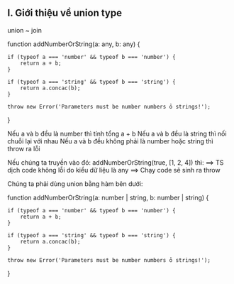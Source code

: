 ## I. Giới thiệu về union type

union ~ join

function addNumberOrString(a: any, b: any) {

    if (typeof a === 'number' && typeof b === 'number') {
        return a + b;
    }

    if (typeof a === 'string' && typeof b === 'string') {
        return a.concac(b);
    }

    throw new Error('Parameters must be number numbers ỏ strings!');

}

Nếu a và b đều là number thì tính tổng a + b
Nếu a và b đều là string thì nối chuỗi lại với nhau
Nếu a và b đều không phải là number hoặc string thì throw ra lỗi

Nếu chúng ta truyền vào đó: addNumberOrString(true, [1, 2, 4]) thì:
==> TS dịch code không lỗi do kiểu dữ liệu là any
==> Chạy code sẽ sinh ra throw

Chúng ta phải dùng union bằng hàm bên dưới:

function addNumberOrString(a: number | string, b: number | string) {

    if (typeof a === 'number' && typeof b === 'number') {
        return a + b;
    }

    if (typeof a === 'string' && typeof b === 'string') {
        return a.concac(b);
    }

    throw new Error('Parameters must be number numbers ỏ strings!');

}

